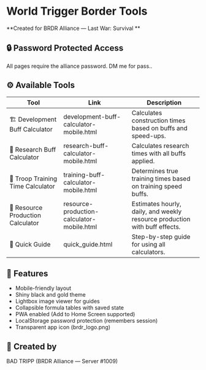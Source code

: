 # World Trigger Border Tools

**Created for BRDR Alliance — Last War: Survival **

## 🔒 Password Protected Access
All pages require the alliance password. DM me for pass..

## ⚙️ Available Tools

| Tool | Link | Description |
|------|------|-------------|
| 🏗 Development Buff Calculator | development-buff-calculator-mobile.html | Calculates construction times based on buffs and speed-ups. |
| 🔬 Research Buff Calculator | research-buff-calculator-mobile.html | Calculates research times with all buffs applied. |
| 🎯 Troop Training Time Calculator | training-buff-calculator-mobile.html | Determines true training times based on training speed buffs. |
| 🌾 Resource Production Calculator | resource-production-calculator-mobile.html | Estimates hourly, daily, and weekly resource production with buff effects. |
| 📖 Quick Guide | quick_guide.html | Step-by-step guide for using all calculators. |

## 📝 Features

- Mobile-friendly layout
- Shiny black and gold theme
- Lightbox image viewer for guides
- Collapsible formula tables with saved state
- PWA enabled (Add to Home Screen supported)
- LocalStorage password protection (remembers session)
- Transparent app icon (brdr_logo.png)

## 🏹 Created by
BAD TRIPP (BRDR Alliance — Server #1009)
